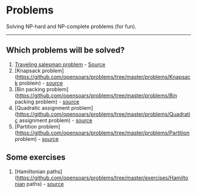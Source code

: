 Problems
========

Solving NP-hard and NP-complete problems (for fun).

---

## Which problems will be solved?
1. [Traveling salesman problem](https://github.com/opensoars/problems/tree/master/problems/TSP) - [Source](http://en.wikipedia.org/wiki/Travelling_salesman_problem)
2. [Knapsack problem](https://github.com/opensoars/problems/tree/master/problems/Knapsack problem) - [source](http://en.wikipedia.org/wiki/Knapsack_problem)
3. [Bin packing problem](https://github.com/opensoars/problems/tree/master/problems/Bin packing problem) - [source](http://en.wikipedia.org/wiki/Bin_packing_problem)
4. [Quadratic assignment problem](https://github.com/opensoars/problems/tree/master/problems/Quadratic assignment problem) - [source](http://en.wikipedia.org/wiki/Quadratic_assignment_problem)
5. [Partition problem](https://github.com/opensoars/problems/tree/master/problems/Partition problem) - [source](http://en.wikipedia.org/wiki/Partition_problem)


## Some exercises
1. [Hamiltonian paths](https://github.com/opensoars/problems/tree/master/exercises/Hamiltonian paths) - [source](http://en.wikipedia.org/wiki/Hamiltonian_path)


